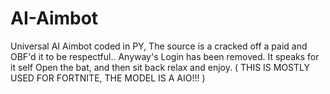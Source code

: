 # AI-Aimbot
Universal AI Aimbot coded in PY, The source is a cracked off a paid and OBF'd it to be respectful.. Anyway's Login has been removed. 
It speaks for it self Open the bat, and then sit back relax and enjoy. ( THIS IS MOSTLY USED FOR FORTNITE, THE MODEL IS A AIO!!! )
